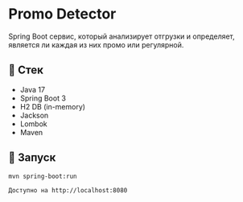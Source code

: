 # Promo Detector

Spring Boot сервис, который анализирует отгрузки и определяет, является ли каждая из них промо или регулярной.

## 🔧 Стек
- Java 17
- Spring Boot 3
- H2 DB (in-memory)
- Jackson
- Lombok
- Maven

## 📂 Запуск

```bash
mvn spring-boot:run

Доступно на http://localhost:8080
